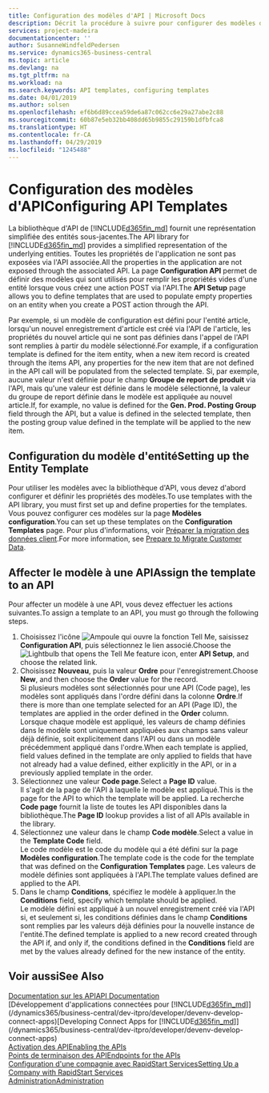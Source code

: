 ```yaml
---
title: Configuration des modèles d'API | Microsoft Docs
description: Décrit la procédure à suivre pour configurer des modèles d'API pour Dynamics 365 Business Central.
services: project-madeira
documentationcenter: ''
author: SusanneWindfeldPedersen
ms.service: dynamics365-business-central
ms.topic: article
ms.devlang: na
ms.tgt_pltfrm: na
ms.workload: na
ms.search.keywords: API templates, configuring templates
ms.date: 04/01/2019
ms.author: solsen
ms.openlocfilehash: ef6b6d89ccea59de6a87c062cc6e29a27abe2c88
ms.sourcegitcommit: 60b87e5eb32bb408dd65b9855c29159b1dfbfca8
ms.translationtype: HT
ms.contentlocale: fr-CA
ms.lasthandoff: 04/29/2019
ms.locfileid: "1245488"
---
```

# <a name="configuring-api-templates"></a><span data-ttu-id="cea98-103">Configuration des modèles d'API</span><span class="sxs-lookup"><span data-stu-id="cea98-103">Configuring API Templates</span></span>
<span data-ttu-id="cea98-104">La bibliothèque d'API de [!INCLUDE[d365fin_md](includes/d365fin_md.md)] fournit une représentation simplifiée des entités sous-jacentes.</span><span class="sxs-lookup"><span data-stu-id="cea98-104">The API library for [!INCLUDE[d365fin_md](includes/d365fin_md.md)] provides a simplified representation of the underlying entities.</span></span> <span data-ttu-id="cea98-105">Toutes les propriétés de l'application ne sont pas exposées via l'API associée.</span><span class="sxs-lookup"><span data-stu-id="cea98-105">All the properties in the application are not exposed through the associated API.</span></span> <span data-ttu-id="cea98-106">La page **Configuration API** permet de définir des modèles qui sont utilisés pour remplir les propriétés vides d'une entité lorsque vous créez une action POST via l'API.</span><span class="sxs-lookup"><span data-stu-id="cea98-106">The **API Setup** page allows you to define templates that are used to populate empty properties on an entity when you create a POST action through the API.</span></span> 

<span data-ttu-id="cea98-107">Par exemple, si un modèle de configuration est défini pour l'entité article, lorsqu'un nouvel enregistrement d'article est créé via l'API de l'article, les propriétés du nouvel article qui ne sont pas définies dans l'appel de l'API sont remplies à partir du modèle sélectionné.</span><span class="sxs-lookup"><span data-stu-id="cea98-107">For example, if a configuration template is defined for the item entity, when a new item record is created through the items API, any properties for the new item that are not defined in the API call will be populated from the selected template.</span></span> <span data-ttu-id="cea98-108">Si, par exemple, aucune valeur n'est définie pour le champ **Groupe de report de produit** via l'API, mais qu'une valeur est définie dans le modèle sélectionné, la valeur du groupe de report définie dans le modèle est appliquée au nouvel article.</span><span class="sxs-lookup"><span data-stu-id="cea98-108">If, for example, no value is defined for the **Gen. Prod. Posting Group** field through the API, but a value is defined in the selected template, then the posting group value defined in the template will be applied to the new item.</span></span> 

## <a name="setting-up-the-entity-template"></a><span data-ttu-id="cea98-109">Configuration du modèle d'entité</span><span class="sxs-lookup"><span data-stu-id="cea98-109">Setting up the Entity Template</span></span>
<span data-ttu-id="cea98-110">Pour utiliser les modèles avec la bibliothèque d'API, vous devez d'abord configurer et définir les propriétés des modèles.</span><span class="sxs-lookup"><span data-stu-id="cea98-110">To use templates with the API library, you must first set up and define properties for the templates.</span></span> <span data-ttu-id="cea98-111">Vous pouvez configurer ces modèles sur la page **Modèles configuration**.</span><span class="sxs-lookup"><span data-stu-id="cea98-111">You can set up these templates on the **Configuration Templates** page.</span></span> <span data-ttu-id="cea98-112">Pour plus d'informations, voir [Préparer la migration des données client](admin-use-templates-to-prepare-customer-data-for-migration.md).</span><span class="sxs-lookup"><span data-stu-id="cea98-112">For more information, see [Prepare to Migrate Customer Data](admin-use-templates-to-prepare-customer-data-for-migration.md).</span></span> 

## <a name="assign-the-template-to-an-api"></a><span data-ttu-id="cea98-113">Affecter le modèle à une API</span><span class="sxs-lookup"><span data-stu-id="cea98-113">Assign the template to an API</span></span>

<span data-ttu-id="cea98-114">Pour affecter un modèle à une API, vous devez effectuer les actions suivantes.</span><span class="sxs-lookup"><span data-stu-id="cea98-114">To assign a template to an API, you must go through the following steps.</span></span>

1. <span data-ttu-id="cea98-115">Choisissez l'icône ![Ampoule qui ouvre la fonction Tell Me](media/ui-search/search_small.png "Dites-moi ce que vous voulez faire"), saisissez **Configuration API**, puis sélectionnez le lien associé.</span><span class="sxs-lookup"><span data-stu-id="cea98-115">Choose the ![Lightbulb that opens the Tell Me feature](media/ui-search/search_small.png "Tell me what you want to do") icon, enter **API Setup**, and choose the related link.</span></span>
2. <span data-ttu-id="cea98-116">Choisissez **Nouveau**, puis la valeur **Ordre** pour l'enregistrement.</span><span class="sxs-lookup"><span data-stu-id="cea98-116">Choose **New**, and then choose the **Order** value for the record.</span></span>  
<span data-ttu-id="cea98-117">Si plusieurs modèles sont sélectionnés pour une API (Code page), les modèles sont appliqués dans l'ordre défini dans la colonne **Ordre**.</span><span class="sxs-lookup"><span data-stu-id="cea98-117">If there is more than one template selected for an API (Page ID), the templates are applied in the order defined in the **Order** column.</span></span>   
<span data-ttu-id="cea98-118">Lorsque chaque modèle est appliqué, les valeurs de champ définies dans le modèle sont uniquement appliquées aux champs sans valeur déjà définie, soit explicitement dans l'API ou dans un modèle précédemment appliqué dans l'ordre.</span><span class="sxs-lookup"><span data-stu-id="cea98-118">When each template is applied, field values defined in the template are only applied to fields that have not already had a value defined, either explicitly in the API, or in a previously applied template in the order.</span></span> 
3. <span data-ttu-id="cea98-119">Sélectionnez une valeur **Code page**.</span><span class="sxs-lookup"><span data-stu-id="cea98-119">Select a **Page ID** value.</span></span>  
<span data-ttu-id="cea98-120">Il s'agit de la page de l'API à laquelle le modèle est appliqué.</span><span class="sxs-lookup"><span data-stu-id="cea98-120">This is the page for the API to which the template will be applied.</span></span> <span data-ttu-id="cea98-121">La recherche **Code page** fournit la liste de toutes les API disponibles dans la bibliothèque.</span><span class="sxs-lookup"><span data-stu-id="cea98-121">The **Page ID** lookup provides a list of all APIs available in the library.</span></span>
4. <span data-ttu-id="cea98-122">Sélectionnez une valeur dans le champ **Code modèle**.</span><span class="sxs-lookup"><span data-stu-id="cea98-122">Select a value in the **Template Code** field.</span></span>  
<span data-ttu-id="cea98-123">Le code modèle est le code du modèle qui a été défini sur la page **Modèles configuration**.</span><span class="sxs-lookup"><span data-stu-id="cea98-123">The template code is the code for the template that was defined on the **Configuration Templates** page.</span></span> <span data-ttu-id="cea98-124">Les valeurs de modèle définies sont appliquées à l'API.</span><span class="sxs-lookup"><span data-stu-id="cea98-124">The template values defined are applied to the API.</span></span> 
5. <span data-ttu-id="cea98-125">Dans le champ **Conditions**, spécifiez le modèle à appliquer.</span><span class="sxs-lookup"><span data-stu-id="cea98-125">In the **Conditions** field, specify which template should be applied.</span></span>  
<span data-ttu-id="cea98-126">Le modèle défini est appliqué à un nouvel enregistrement créé via l'API si, et seulement si, les conditions définies dans le champ **Conditions** sont remplies par les valeurs déjà définies pour la nouvelle instance de l'entité.</span><span class="sxs-lookup"><span data-stu-id="cea98-126">The defined template is applied to a new record created through the API if, and only if, the conditions defined in the **Conditions** field are met by the values already defined for the new instance of the entity.</span></span>

## <a name="see-also"></a><span data-ttu-id="cea98-127">Voir aussi</span><span class="sxs-lookup"><span data-stu-id="cea98-127">See Also</span></span>
[<span data-ttu-id="cea98-128">Documentation sur les API</span><span class="sxs-lookup"><span data-stu-id="cea98-128">API Documentation</span></span>](/dynamics-nav/fin-graph)  
<span data-ttu-id="cea98-129">[Développement d'applications connectées pour [!INCLUDE[d365fin_md](includes/d365fin_md.md)]](/dynamics365/business-central/dev-itpro/developer/devenv-develop-connect-apps)</span><span class="sxs-lookup"><span data-stu-id="cea98-129">[Developing Connect Apps for [!INCLUDE[d365fin_md](includes/d365fin_md.md)]](/dynamics365/business-central/dev-itpro/developer/devenv-develop-connect-apps)</span></span>  
[<span data-ttu-id="cea98-130">Activation des API</span><span class="sxs-lookup"><span data-stu-id="cea98-130">Enabling the APIs</span></span>](/dynamics-nav/enabling-apis-for-dynamics-nav)  
[<span data-ttu-id="cea98-131">Points de terminaison des API</span><span class="sxs-lookup"><span data-stu-id="cea98-131">Endpoints for the APIs</span></span>](/dynamics-nav/endpoints-apis-for-dynamics)  
[<span data-ttu-id="cea98-132">Configuration d'une compagnie avec RapidStart Services</span><span class="sxs-lookup"><span data-stu-id="cea98-132">Setting Up a Company with RapidStart Services</span></span>](admin-set-up-a-company-with-rapidstart.md)  
[<span data-ttu-id="cea98-133">Administration</span><span class="sxs-lookup"><span data-stu-id="cea98-133">Administration</span></span>](admin-setup-and-administration.md)